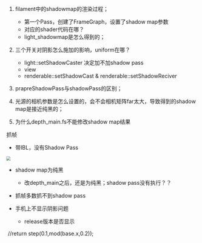 1. filament中的shadowmap的渲染过程；
   - 第一个Pass，创建了FrameGraph，设置了shadow map参数
   - 对应的shader代码在哪？
   - light_shadowmap是怎么得到的；

1. 三个开关对阴影怎么施加的影响，uniform在哪？
   - light::setShadowCaster 决定加不加shadow pass
   - view
   - renderable::setShadowCast & renderable::setShadowReciver

1. prapreShadowPass与shadowPass的区别； 

1. 光源的相机参数是怎么设置的，会不会相机矩阵far太大，导致得到的shadow map是接近纯黑的；

1. 为什么depth_main.fs不能修改shadow map结果



抓帧

- 带IBL，没有Shadow Pass

<img src="D:\ForBY\QimenWiki\IRIS\images\ibl_no_shadow_pass.png" style="zoom:67%;" />

- shadow map为纯黑
  - 改depth_main之后，还是为纯黑；shadow pass没有执行？？

- 抓帧多数抓不到shadow pass

- 手机上不显示阴影问题
  - release版本是否显示




​    //return step(0.1,mod(base.x,0.2));

